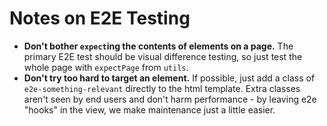 # Notes on E2E Testing

- **Don't bother `expect`ing the contents of elements on a page.** The primary E2E test should be visual difference testing, so just test the whole page with `expectPage` from `utils`.
- **Don't try too hard to target an element.** If possible, just add a class of `e2e-something-relevant` directly to the html template. Extra classes aren't seen by end users and don't harm performance - by leaving e2e "hooks" in the view, we make maintenance just a little easier.
